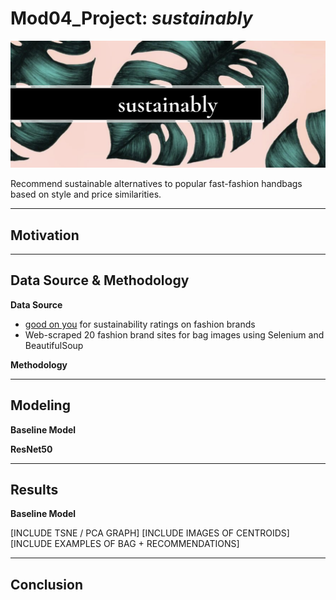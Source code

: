 # Mod04_Project: <i>sustainably</i>
![Image](sustainably_cover1.png)

Recommend sustainable alternatives to popular fast-fashion handbags based on style and price similarities.
***
## Motivation



***
## Data Source & Methodology

__Data Source__
- [good on you](https://goodonyou.eco/) for sustainability ratings on fashion brands
- Web-scraped 20 fashion brand sites for bag images using Selenium and BeautifulSoup

__Methodology__<br>


***
## Modeling

__Baseline Model__

__ResNet50__


***
## Results

__Baseline Model__

[INCLUDE TSNE / PCA GRAPH]
[INCLUDE IMAGES OF CENTROIDS]
[INCLUDE EXAMPLES OF BAG + RECOMMENDATIONS]

***
## Conclusion
